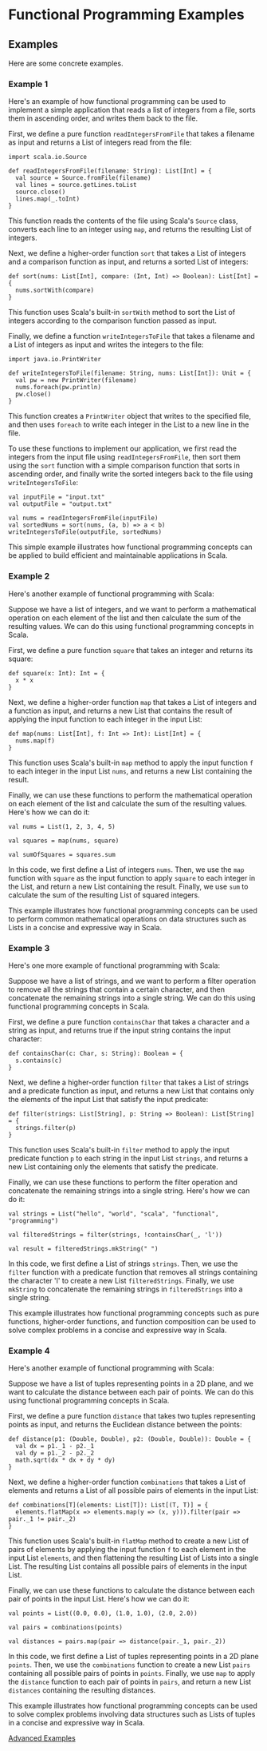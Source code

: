 # Functional Programming Examples

## Examples

Here are some concrete examples.

### Example 1

Here's an example of how functional programming can be used to implement a simple application that reads a list of integers from a file, sorts them in ascending order, and writes them back to the file.

First, we define a pure function `readIntegersFromFile` that takes a filename as input and returns a List of integers read from the file:

```
import scala.io.Source

def readIntegersFromFile(filename: String): List[Int] = {
  val source = Source.fromFile(filename)
  val lines = source.getLines.toList
  source.close()
  lines.map(_.toInt)
}

```

This function reads the contents of the file using Scala's `Source` class, converts each line to an integer using `map`, and returns the resulting List of integers.

Next, we define a higher-order function `sort` that takes a List of integers and a comparison function as input, and returns a sorted List of integers:

```
def sort(nums: List[Int], compare: (Int, Int) => Boolean): List[Int] = {
  nums.sortWith(compare)
}

```

This function uses Scala's built-in `sortWith` method to sort the List of integers according to the comparison function passed as input.

Finally, we define a function `writeIntegersToFile` that takes a filename and a List of integers as input and writes the integers to the file:

```
import java.io.PrintWriter

def writeIntegersToFile(filename: String, nums: List[Int]): Unit = {
  val pw = new PrintWriter(filename)
  nums.foreach(pw.println)
  pw.close()
}

```

This function creates a `PrintWriter` object that writes to the specified file, and then uses `foreach` to write each integer in the List to a new line in the file.

To use these functions to implement our application, we first read the integers from the input file using `readIntegersFromFile`, then sort them using the `sort` function with a simple comparison function that sorts in ascending order, and finally write the sorted integers back to the file using `writeIntegersToFile`:

```
val inputFile = "input.txt"
val outputFile = "output.txt"

val nums = readIntegersFromFile(inputFile)
val sortedNums = sort(nums, (a, b) => a < b)
writeIntegersToFile(outputFile, sortedNums)

```

This simple example illustrates how functional programming concepts can be applied to build efficient and maintainable applications in Scala.

### Example 2

Here's another example of functional programming with Scala:

Suppose we have a list of integers, and we want to perform a mathematical operation on each element of the list and then calculate the sum of the resulting values. We can do this using functional programming concepts in Scala.

First, we define a pure function `square` that takes an integer and returns its square:

```
def square(x: Int): Int = {
  x * x
}

```

Next, we define a higher-order function `map` that takes a List of integers and a function as input, and returns a new List that contains the result of applying the input function to each integer in the input List:

```
def map(nums: List[Int], f: Int => Int): List[Int] = {
  nums.map(f)
}

```

This function uses Scala's built-in `map` method to apply the input function `f` to each integer in the input List `nums`, and returns a new List containing the result.

Finally, we can use these functions to perform the mathematical operation on each element of the list and calculate the sum of the resulting values. Here's how we can do it:

```
val nums = List(1, 2, 3, 4, 5)

val squares = map(nums, square)

val sumOfSquares = squares.sum

```

In this code, we first define a List of integers `nums`. Then, we use the `map` function with `square` as the input function to apply `square` to each integer in the List, and return a new List containing the result. Finally, we use `sum` to calculate the sum of the resulting List of squared integers.

This example illustrates how functional programming concepts can be used to perform common mathematical operations on data structures such as Lists in a concise and expressive way in Scala.

### Example 3

Here's one more example of functional programming with Scala:

Suppose we have a list of strings, and we want to perform a filter operation to remove all the strings that contain a certain character, and then concatenate the remaining strings into a single string. We can do this using functional programming concepts in Scala.

First, we define a pure function `containsChar` that takes a character and a string as input, and returns true if the input string contains the input character:

```
def containsChar(c: Char, s: String): Boolean = {
  s.contains(c)
}

```

Next, we define a higher-order function `filter` that takes a List of strings and a predicate function as input, and returns a new List that contains only the elements of the input List that satisfy the input predicate:

```
def filter(strings: List[String], p: String => Boolean): List[String] = {
  strings.filter(p)
}

```

This function uses Scala's built-in `filter` method to apply the input predicate function `p` to each string in the input List `strings`, and returns a new List containing only the elements that satisfy the predicate.

Finally, we can use these functions to perform the filter operation and concatenate the remaining strings into a single string. Here's how we can do it:

```
val strings = List("hello", "world", "scala", "functional", "programming")

val filteredStrings = filter(strings, !containsChar(_, 'l'))

val result = filteredStrings.mkString(" ")

```

In this code, we first define a List of strings `strings`. Then, we use the `filter` function with a predicate function that removes all strings containing the character 'l' to create a new List `filteredStrings`. Finally, we use `mkString` to concatenate the remaining strings in `filteredStrings` into a single string.

This example illustrates how functional programming concepts such as pure functions, higher-order functions, and function composition can be used to solve complex problems in a concise and expressive way in Scala.

### Example 4

Here's another example of functional programming with Scala:

Suppose we have a list of tuples representing points in a 2D plane, and we want to calculate the distance between each pair of points. We can do this using functional programming concepts in Scala.

First, we define a pure function `distance` that takes two tuples representing points as input, and returns the Euclidean distance between the points:

```
def distance(p1: (Double, Double), p2: (Double, Double)): Double = {
  val dx = p1._1 - p2._1
  val dy = p1._2 - p2._2
  math.sqrt(dx * dx + dy * dy)
}

```

Next, we define a higher-order function `combinations` that takes a List of elements and returns a List of all possible pairs of elements in the input List:

```
def combinations[T](elements: List[T]): List[(T, T)] = {
  elements.flatMap(x => elements.map(y => (x, y))).filter(pair => pair._1 != pair._2)
}

```

This function uses Scala's built-in `flatMap` method to create a new List of pairs of elements by applying the input function `f` to each element in the input List `elements`, and then flattening the resulting List of Lists into a single List. The resulting List contains all possible pairs of elements in the input List.

Finally, we can use these functions to calculate the distance between each pair of points in the input List. Here's how we can do it:

```
val points = List((0.0, 0.0), (1.0, 1.0), (2.0, 2.0))

val pairs = combinations(points)

val distances = pairs.map(pair => distance(pair._1, pair._2))

```

In this code, we first define a List of tuples representing points in a 2D plane `points`. Then, we use the `combinations` function to create a new List `pairs` containing all possible pairs of points in `points`. Finally, we use `map` to apply the `distance` function to each pair of points in `pairs`, and return a new List `distances` containing the resulting distances.

This example illustrates how functional programming concepts can be used to solve complex problems involving data structures such as Lists of tuples in a concise and expressive way in Scala.

[Advanced Examples ](Functional%20Programming%20Examples%20f0cc81b547334759af8ba46a72d77d0c/Advanced%20Examples%209c96209cc4324659b0838e3e540b57ff.md)
